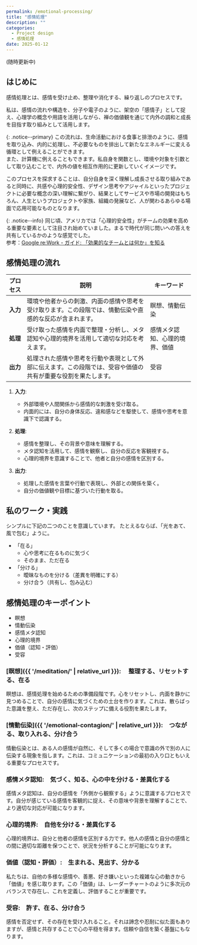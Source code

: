 ```yaml
---
permalink: /emotional-processing/
title: "感情処理"
description: ""
categories:
  - Project design
  - 感情処理
date: 2025-01-12
---
```

(随時更新中)

## はじめに

感情処理とは、感情を受け止め、整理や消化する、繰り返しのプロセスです。

私は、感情の流れや構造を、分子や電子のように、架空の「感情子」として捉え、心理学の概念や用語を活用しながら、禅の価値観を通じて内外の調和と成長を目指す取り組みとして活用します。

{: .notice--primary}
この流れは、生命活動における食事と排泄のように、感情を取り込み、内的に処理し、不必要なものを排出して新たなエネルギーに変える循環として例えることができます。  
また、計算機に例えることもできます。私自身を関数とし、環境や対象を引数として取り込むことで、内外の値を相互作用的に更新していくイメージです。  

このプロセスを探求することは、自分自身を深く理解し成長させる取り組みであると同時に、共感や心理的安全性、デザイン思考やアジャイルといったプロジェクトに必要な概念の深い理解に繋がり、結果としてサービスや市場の開発はもちろん、人生というプロジェクトや家族、組織の発展など、人が関わるあらゆる場面で応用可能なものとなります。

{: .notice--info}
同じ頃、アメリカでは「心理的安全性」がチームの効果を高める重要な要素として注目され始めていました。まるで時代が同じ問いへの答えを共有しているかのような感覚でした。  
参考：[Google re:Work - ガイド: 「効果的なチームとは何か」を知る](https://rework.withgoogle.com/jp/guides/understanding-team-effectiveness#foster-effective-team-behaviors)


## 感情処理の流れ

| プロセス   | 説明                                                                                     | キーワード               |
| ---------- | ---------------------------------------------------------------------------------------- | ----------------------- |
| **入力**   | 環境や他者からの刺激、内面の感情や思考を受け取ります。この段階では、情動伝染や直感的な反応が含まれます。 | 瞑想、情動伝染           |
| **処理**   | 受け取った感情を内面で整理・分析し、メタ認知や心理的境界を活用して適切な対応を考えます。            | 感情メタ認知、心理的境界、価値  |
| **出力**   | 処理された感情や思考を行動や表現として外部に伝えます。この段階では、受容や価値の共有が重要な役割を果たします。 | 受容 |


1. **入力**:
   - 外部環境や人間関係から感情的な刺激を受け取る。
   - 内面的には、自分の身体反応、違和感などを駆使して、感情や思考を意識下で認識する。

2. **処理**:
   - 感情を整理し、その背景や意味を理解する。
   - メタ認知を活用して、感情を観察し、自分の反応を客観視する。
   - 心理的境界を意識することで、他者と自分の感情を区別する。

3. **出力**:
   - 処理した感情を言葉や行動で表現し、外部との関係を築く。
   - 自分の価値観や目標に基づいた行動を取る。

## 私のワーク・実践

シンプルに下記の二つのことを意識しています。
たとえるならば、「光をあて、風で包む」ように。

* 「在る」
  * 心や思考に在るものに気づく
  * そのまま、ただ在る
* 「分ける」
  * 曖昧なものを分ける（差異を明確にする）
  * 分け合う（共有し、包み込む）

## 感情処理のキーポイント

* 瞑想
* 情動伝染
* 感情メタ認知
* 心理的境界
* 価値（認知・評価）
* 受容

### [瞑想]({{ '/meditation/' | relative_url }}): 　整理する、リセットする、在る

瞑想は、感情処理を始めるための準備段階です。心をリセットし、内面を静かに見つめることで、自分の感情に気づくための土台を作ります。これは、散らばった意識を整え、ただ存在し、次のステップに備える役割を果たします。

### [情動伝染]({{ '/emotional-contagion/' | relative_url }}):　つながる、取り入れる、分け合う

情動伝染とは、ある人の感情が自然に、そして多くの場合で意識の外で別の人に伝染する現象を指します。これは、コミュニケーションの最初の入り口ともいえる重要なプロセスです。

### 感情メタ認知:　気づく、知る、心の中を分ける・差異化する

感情メタ認知は、自分の感情を「外側から観察する」ように意識するプロセスです。自分が感じている感情を客観的に捉え、その意味や背景を理解することで、より適切な対応が可能になります。

### 心理的境界:　自他を分ける・差異化する

心理的境界は、自分と他者の感情を区別する力です。他人の感情と自分の感情との間に適切な距離を保つことで、状況を分析することが可能になります。

### 価値（認知・評価）:　生まれる、見出す、分かる

私たちは、自他の多様な感情や、善悪、好き嫌いといった複雑な心の動きから「価値」を感じ取ります。この「価値」は、レーダーチャートのように多次元のバランスで存在し、これを定義し、評価することが重要です。

### 受容:　許す、在る、分け合う

感情を否定せず、その存在を受け入れること。それは諦念や忍耐に似た面もありますが、感情と共存することで心の平穏を得ます。信頼や自信を築く基盤にもなります。
